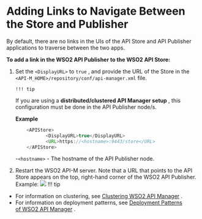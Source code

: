 # Adding Links to Navigate Between the Store and Publisher

By default, there are no links in the UIs of the API Store and API Publisher applications to traverse between the two apps.

**To add a link in the WSO2 API Publisher to the WSO2 API Store:**

1.  Set the `<DisplayURL>` to `true` , and provide the URL of the Store in the `<API-M_HOME>/repository/conf/api-manager.xml` file.

        !!! tip
    If you are using a **distributed/clustered API Manager setup** , this configuration must be done in the API Publisher node/s.


    **Example**

    ``` java
        <APIStore>  
               <DisplayURL>true</DisplayURL>     
               <URL>https://<hostname>:9443/store</URL>
        </APIStore>
    ```

    -`<hostname>` - The hostname of the API Publisher node.

2.  Restart the WSO2 API-M server.
    Note that a URL that points to the API Store appears on the top, right-hand corner of the WSO2 API Publisher.
    Example:
    ![](/assets/attachments/103333412/103333413.png)
!!! tip
-   For information on clustering, see [Clustering WSO2 API Manager](http://docs.wso2.org/display/CLUSTER44x/Clustering+API+Manager) .
-   For information on deployment patterns, see [Deployment Patterns of WSO2 API Manager](http://docs.wso2.com/display/CLUSTER44x/API+Manager+Deployment+Patterns) .


